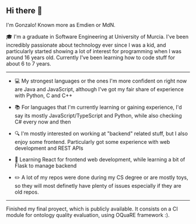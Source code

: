 ## Hi there 👋

I'm Gonzalo! Known more as Emdien or MdN. 

:mortar_board: I'm a graduate in Software Engineering at University of Murcia. I've been incredibly passionate about technology ever since I was a kid, and particularly started showing a lot of interest for programming when I was around 16 years old. Currently I've been learning how to code stuff for about 6 to 7 years.

__________________
- :computer: My strongest languages or the ones I'm more confident on right now are Java and JavaScript, although I've got my fair share of experience with Python, C and C++

- :books: For languages that I'm currently learning or gaining experience, I'd say its mostly JavaScript/TypeScript and Python, while also checking C# every now and then

- :mag: I'm mostly interested on working at "backend" related stuff, but I also enjoy some frontend. Particularly got some experience with web development and REST APIs

- :test_tube: Learning React for frontend web development, while learning a bit of Flask to manage backend

- :pencil2: A lot of my repos were done during my CS degree or are mostly toys, so they will most definetly have plenty of issues especially if they are old repos.
__________________
Finished my final proyect, which is publicly available. It consists on a CI module for ontology quality evaluation, using OQuaRE framework :). 
